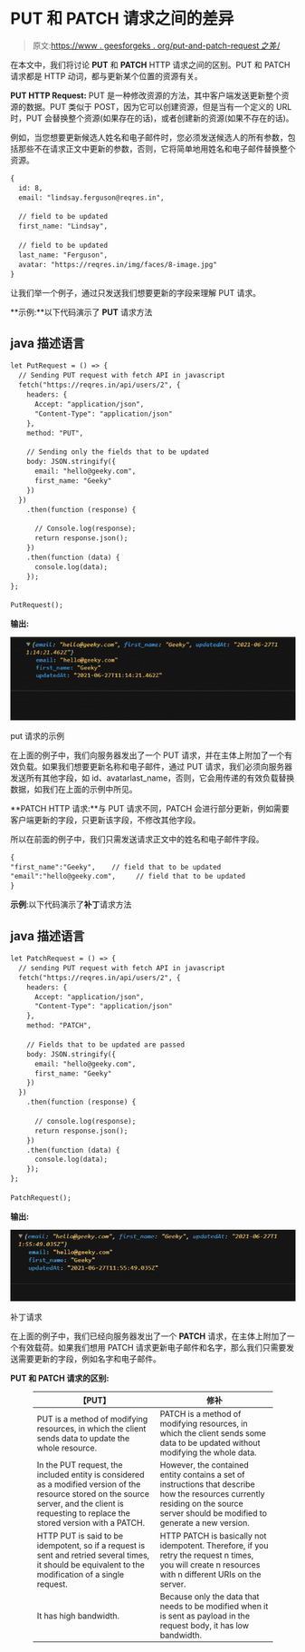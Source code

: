 # PUT 和 PATCH 请求之间的差异

> 原文:[https://www . geesforgeks . org/put-and-patch-request 之差/](https://www.geeksforgeeks.org/difference-between-put-and-patch-request/)

在本文中，我们将讨论 **PUT** 和 **PATCH** HTTP 请求之间的区别。PUT 和 PATCH 请求都是 HTTP 动词，都与更新某个位置的资源有关。

**PUT HTTP Request:** PUT 是一种修改资源的方法，其中客户端发送更新整个资源的数据。PUT 类似于 POST，因为它可以创建资源，但是当有一个定义的 URL 时，PUT 会替换整个资源(如果存在的话)，或者创建新的资源(如果不存在的话)。

例如，当您想要更新候选人姓名和电子邮件时，您必须发送候选人的所有参数，包括那些不在请求正文中更新的参数，否则，它将简单地用姓名和电子邮件替换整个资源。

```html
{
  id: 8,
  email: "lindsay.ferguson@reqres.in",

  // field to be updated
  first_name: "Lindsay",

  // field to be updated
  last_name: "Ferguson",
  avatar: "https://reqres.in/img/faces/8-image.jpg"
}
```

让我们举一个例子，通过只发送我们想要更新的字段来理解 PUT 请求。

**示例:**以下代码演示了 **PUT** 请求方法

## java 描述语言

```html
let PutRequest = () => {
  // Sending PUT request with fetch API in javascript
  fetch("https://reqres.in/api/users/2", {
    headers: {
      Accept: "application/json",
      "Content-Type": "application/json"
    },
    method: "PUT",

    // Sending only the fields that to be updated
    body: JSON.stringify({      
      email: "hello@geeky.com",
      first_name: "Geeky"
    })
  })
    .then(function (response) {

      // Console.log(response);
      return response.json();
    })
    .then(function (data) {
      console.log(data);
    });
};

PutRequest();
```

**输出:**

![](img/cf2267feaff4305a9299a2573e09334a.png)

put 请求的示例

在上面的例子中，我们向服务器发出了一个 PUT 请求，并在主体上附加了一个有效负载。如果我们想要更新名称和电子邮件，通过 PUT 请求，我们必须向服务器发送所有其他字段，如 id、avatarlast_name，否则，它会用传递的有效负载替换数据，如我们在上面的示例中所见。

**PATCH HTTP 请求:**与 PUT 请求不同，PATCH 会进行部分更新，例如需要客户端更新的字段，只更新该字段，不修改其他字段。

所以在前面的例子中，我们只需发送请求正文中的姓名和电子邮件字段。

```html
{
"first_name":"Geeky",    // field that to be updated
"email":"hello@geeky.com",     // field that to be updated
}
```

**示例**:以下代码演示了**补丁**请求方法

## java 描述语言

```html
let PatchRequest = () => {
  // sending PUT request with fetch API in javascript
  fetch("https://reqres.in/api/users/2", {
    headers: {
      Accept: "application/json",
      "Content-Type": "application/json"
    },
    method: "PATCH",    

    // Fields that to be updated are passed
    body: JSON.stringify({
      email: "hello@geeky.com",
      first_name: "Geeky"
    })
  })
    .then(function (response) {

      // console.log(response);
      return response.json();
    })
    .then(function (data) {
      console.log(data);
    });
};

PatchRequest();
```

**输出:**

![](img/6a355fa4cae937a66b935fb61e85b7ed.png)

补丁请求

在上面的例子中，我们已经向服务器发出了一个 **PATCH** 请求，在主体上附加了一个有效载荷。如果我们想用 PATCH 请求更新电子邮件和名字，那么我们只需要发送需要更新的字段，例如名字和电子邮件。

**PUT 和 PATCH 请求的区别:**

<figure class="table">

| 【PUT】 | 修补 |
| --- | --- |
| PUT is a method of modifying resources, in which the client sends data to update the whole resource. | PATCH is a method of modifying resources, in which the client sends some data to be updated without modifying the whole data. |
| In the PUT request, the included entity is considered as a modified version of the resource stored on the source server, and the client is requesting to replace the stored version with a PATCH. | However, the contained entity contains a set of instructions that describe how the resources currently residing on the source server should be modified to generate a new version. |
| HTTP PUT is said to be idempotent, so if a request is sent and retried several times, it should be equivalent to the modification of a single request. | HTTP PATCH is basically not idempotent. Therefore, if you retry the request n times, you will create n resources with n different URIs on the server. |
| It has high bandwidth. | Because only the data that needs to be modified when it is sent as payload in the request body, it has low bandwidth. |

</figure>